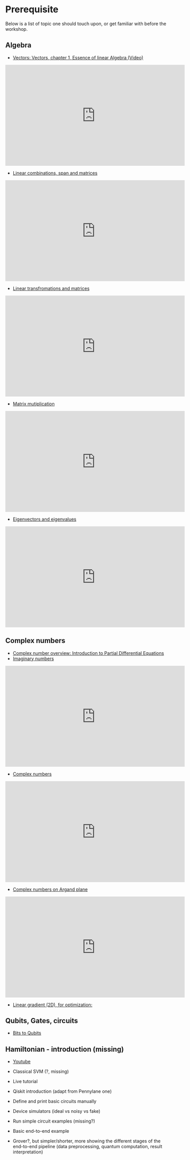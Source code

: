 # Prerequisite

Below is a list of topic one should touch upon, or get familiar with before the workshop.

## Algebra
- [Vectors: Vectors, chapter 1, Essence of linear Algebra (Video)](https://youtu.be/fNk_zzaMoSs?si=YgNzHf28LbB4xiyA)

<iframe width="560" height="315" src="https://www.youtube.com/embed/fNk_zzaMoSs?si=11BpgxBmXKKsDvtS" title="YouTube video player" frameborder="0" allow="accelerometer; autoplay; clipboard-write; encrypted-media; gyroscope; picture-in-picture; web-share" referrerpolicy="strict-origin-when-cross-origin" allowfullscreen></iframe>


- [Linear combinations, span and matrices](https://www.youtube.com/watch?v=k7RM-ot2NWYlist=PLZHQObOWTQDPD3MizzM2xVFitgF8hE_ab&index=2)
<iframe width="560" height="315" src="https://www.youtube.com/embed/k7RM-ot2NWY?si=I8iSpgLq_vRCPg85" title="YouTube video player" frameborder="0" allow="accelerometer; autoplay; clipboard-write; encrypted-media; gyroscope; picture-in-picture; web-share" referrerpolicy="strict-origin-when-cross-origin" allowfullscreen></iframe>

- [Linear transfromations and matrices](https://www.youtube.com/watch?v=kYB8IZa5AuElist=PLZHQObOWTQDPD3MizzM2xVFitgF8hE_ab&index=3)
<iframe width="560" height="315" src="https://www.youtube.com/embed/kYB8IZa5AuE?si=EOg6ag4rzny_EuJe" title="YouTube video player" frameborder="0" allow="accelerometer; autoplay; clipboard-write; encrypted-media; gyroscope; picture-in-picture; web-share" referrerpolicy="strict-origin-when-cross-origin" allowfullscreen></iframe>

- [Matrix mutiplication](https://www.youtube.com/watch?v=XkY2DOUCWMU&list=PLZHQObOWTQDPD3MizzM2xVFitgF8hE_ab&index=4)
<iframe width="560" height="315" src="https://www.youtube.com/embed/XkY2DOUCWMU?si=TZt_74Gvwu6cvls1" title="YouTube video player" frameborder="0" allow="accelerometer; autoplay; clipboard-write; encrypted-media; gyroscope; picture-in-picture; web-share" referrerpolicy="strict-origin-when-cross-origin" allowfullscreen></iframe>

- [Eigenvectors and eigenvalues](https://www.youtube.com/watch?v=PFDu9oVAE-g&list=PLZHQObOWTQDPD3MizzM2xVFitgF8hE_ab&index=14)
<iframe width="560" height="315" src="https://www.youtube.com/embed/PFDu9oVAE-g?si=brxDwAlCQha7rTxB" title="YouTube video player" frameborder="0" allow="accelerometer; autoplay; clipboard-write; encrypted-media; gyroscope; picture-in-picture; web-share" referrerpolicy="strict-origin-when-cross-origin" allowfullscreen></iframe>

## Complex numbers
- [Complex number overview: Introduction to Partial Differential Equations](https://math.libretexts.org/Bookshelves/Differential_Equations/Introduction_to_Partial_Differential_Equations_(Herman)/08%3A_Complex_Representations_of_Functions/8.02%3A_Complex_Numbers)
- [Imaginary numbers](https://www.youtube.com/watch?v=hqr1DtXXHpY&list=PLHJcI57De8cp_iiPlKUDhNOexGCQYkxL3)
<iframe width="560" height="315" src="https://www.youtube.com/embed/hqr1DtXXHpY?si=8-cHSMCapdBM_e7Q" title="YouTube video player" frameborder="0" allow="accelerometer; autoplay; clipboard-write; encrypted-media; gyroscope; picture-in-picture; web-share" referrerpolicy="strict-origin-when-cross-origin" allowfullscreen></iframe>

- [Complex numbers](https://www.youtube.com/watch?v=bmsapLZM2Uo&list=PLHJcI57De8cp_iiPlKUDhNOexGCQYkxL3&index=2)
<iframe width="560" height="315" src="https://www.youtube.com/embed/bmsapLZM2Uo?si=LZMRjJ8WocuG4mP-" title="YouTube video player" frameborder="0" allow="accelerometer; autoplay; clipboard-write; encrypted-media; gyroscope; picture-in-picture; web-share" referrerpolicy="strict-origin-when-cross-origin" allowfullscreen></iframe>

- [Complex numbers on Argand plane](https://www.youtube.com/watch?v=V7mECV0M1ys&list=PLHJcI57De8cp_iiPlKUDhNOexGCQYkxL3&index=5)
<iframe width="560" height="315" src="https://www.youtube.com/embed/V7mECV0M1ys?si=enNHTdLMcoR2Jqpv" title="YouTube video player" frameborder="0" allow="accelerometer; autoplay; clipboard-write; encrypted-media; gyroscope; picture-in-picture; web-share" referrerpolicy="strict-origin-when-cross-origin" allowfullscreen></iframe>

- [Linear gradient (2D), for optimization:](http://www.cedar.buffalo.edu/~srihari/CSE676/4.2%20Gradient-based%20Optimization.pdf)

## Qubits, Gates, circuits

- [Bits to Qubits](https://ichec.github.io/ct4106/lecture-03/from-bits-to-qubits.html)

## Hamiltonian - introduction (missing)
- [Youtube](https://www.youtube.com/watch?v=BusR0WQ_Gxo)
- Classical SVM (?, missing)

- Live tutorial
- Qiskit introduction (adapt from Pennylane one)
- Define and print basic circuits manually
- Device simulators (ideal vs noisy vs fake)
- Run simple circuit examples (missing?)
- Basic end-to-end example
- Grover?, but simpler/shorter, more showing the different stages of the end-to-end pipeline (data preprocessing, quantum computation, result interpretation)
